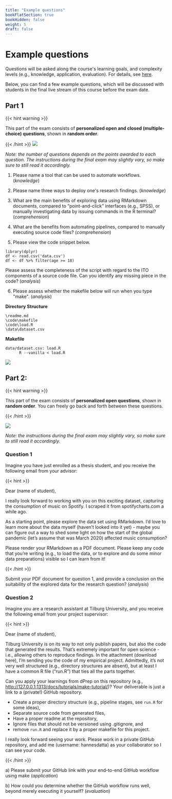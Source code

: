 ```yaml
---
title: "Example questions"
bookFlatSection: true
bookHidden: false
weight: 5
draft: false
---
```


# Example questions

Questions will be asked along the course's learning goals, and complexity levels (e.g., knowledge, application, evaluation). For details, see [here](../exam#content).

Below, you can find a few example questions, which will be discussed with students in the final live stream of this course before the exam date.


## Part 1

{{< hint warning >}}

This part of the exam consists of __personalized open and closed (multiple-choice) questions__, shown in __random order__.

{{< /hint >}}
![](../dprep_part1.png)

*Note: the number of questions depends on the points awarded to each question. The instructions during the final exam may slightly vary, so make sure to still read it accordingly.*

1. Please name a tool that can be used to automate workflows. (*knowledge*)

2. Please name three ways to deploy one's research findings. (*knowledge*)

3. What are the main benefits of exploring data using RMarkdown documents, compared to “point-and-click” interfaces (e.g., SPSS), or manually investigating data by issuing commands in the R terminal? (*comprehension*)

4. What are the benefits from automating pipelines, compared to manually executing source code files? (*comprehension*)

5. Please view the code snippet below.

```
library(dplyr)
df <- read.csv('data.csv')
df <- df %>% filter(age >= 18)
```
Please assess the completeness of the script with regard to the ITO components of a source code file. Can you identify any missing piece in the code? (*analysis*)

6. Please assess whether the makefile below will run when you type "make". (*analysis*)

__Directory Structure__
```
\readme.md
\code\makefile
\code\load.R
\data\dataset.csv
```
__Makefile__
```
data/dataset.csv: load.R
      R --vanilla < load.R
```

![](../dprep_overview.png)

## Part 2:

{{< hint warning >}}

This part of the exam consists of __personalized open questions__, shown in __random order__. You can freely go back and forth between these questions.

{{< /hint >}}

![](../dprep_part2.png)

*Note: the instructions during the final exam may slightly vary, so make sure to still read it accordingly.*

### Question 1

Imagine you have just enrolled as a thesis student, and you receive the following email from your advisor:

{{< hint >}}

Dear (name of student),

I really look forward to working with you on this exciting dataset, capturing the consumption of music on Spotify. I scraped it from spotifycharts.com a while ago.

As a starting point, please explore the data set using RMarkdown. I’d love to learn more about the data myself (haven’t looked into it yet) - maybe you can figure out a way to shed some light on how the start of the global pandemic (let’s assume that was March 2020) affected music consumption?

Please render your RMarkdown as a PDF document. Please keep any code that you’re writing (e.g., to load the data, or to explore and do some minor data preparations) visible so I can learn from it!

{{< /hint >}}

Submit your PDF document for question 1, and provide a conclusion on the suitability of the explored data for the research question? (*analysis*)

### Question 2

Imagine you are a research assistant at Tilburg University, and you receive the following email from your project supervisor:

{{< hint >}}

Dear (name of student),

Tilburg University is on its way to not only publish papers, but also the code that generated the results. That’s extremely important for open science - i.e., allowing others to reproduce findings. In the attachment (download here), I’m sending you the code of my empirical project. Admittedly, it’s not very well structured (e.g., directory structures are absent), but at least I have a common R file (“run.R”) that ties all the parts together.

Can you apply your learnings from dPrep on this repository (e.g., http://127.0.0.1:1313/docs/tutorials/make-tutorial/)? Your deliverable is just a link to a (private!) GitHub repository.

- Create a proper directory structure (e.g., pipeline stages, see `run.R` for some ideas),
- Separate source code from generated files,
- Have a proper readme at the repository,
- Ignore files that should not be versioned using .gitignore, and
- remove `run.R` and replace it by a proper makefile for this project.

I really look forward seeing your work.  Please work in a private GitHub repository, and add me (username: hannesdatta) as your collaborator so I can see your code.

{{< /hint >}}

a) Please submit your GitHub link with your end-to-end GitHub workflow using make (*application*)

b) How could you determine whether the GitHub workflow runs well, beyond merely executing it yourself? (*evaluation*)


<!--

{{< hint info >}}

__This section is still work-in-progress (i.e., we are still adding examples and add code/data where needed).__

{{< /hint >}}
-->
